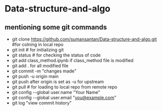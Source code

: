 # Data-structure-and-algo

## mentioning some git commands
- git clone https://github.com/sumansantan/Data-structure-and-algo.git
 #for colning in local repo
- git init # for initializing git
- git status # for checking the status of code
- git add class_method.ipynb if class_method file is modified
- git add . for all modified file
- git commit -m "changes made"
- git push -u origin main
- git push after origin is set as -u for upstream
- git pull # for loading to local repo from remote repo
- git config --global user.name "Your Name"
- git config --global user.email "you@example.com"
- git log "view commit history"

